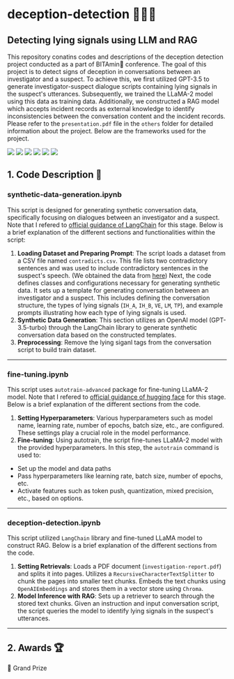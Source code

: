 # deception-detection 🕵🏽‍♂️
## Detecting lying signals using LLM and RAG
This repository conatins codes and descriptions of the deception detection project conducted as a part of BITAmin🍊 conference. The goal of this project is to detect signs of deception in conversations between an investigator and a suspect. To achieve this, we first utilized GPT-3.5 to generate investigator-suspect dialogue scripts containing lying signals in the suspect's utterances. Subsequently, we trained the LLaMA-2 model using this data as training data. Additionally, we constructed a RAG model which accepts incident records as external knowledge to identify inconsistencies between the conversation content and the incident records. Please refer to the `presentation.pdf` file in the `others` folder for detailed information about the project. Below are the frameworks used for the project. 

<div align="left">
 <img src = "https://img.shields.io/badge/LangChain-blue?style=flat-square"/>
 <img src = "https://img.shields.io/badge/SciPy-8CAAE6?style=flat-square&logo=SciPy&logoColor=white"/>
 <img src = "https://img.shields.io/badge/FFmpeg-007808?style=flat-square&logo=FFmpeg&logoColor=white"/>
 <img src = "https://img.shields.io/badge/GoogleColab-F9AB00?style=flat-square&logo=Google%20Colab&logoColor=white"/>
 <img src="https://img.shields.io/badge/NumPy-013243?style=flat-square&logo=NumPy&logoColor=white"/>
 <img src="https://img.shields.io/badge/pandas-150458?style=flat-square&logo=pandas&logoColor=white"/>
</div>

 ## 1. Code Description 📝
### synthetic-data-generation.ipynb
This script is designed for generating synthetic conversation data, specifically focusing on dialogues between an investigator and a suspect. Note that I refered to [official guidance of LangChain](https://python.langchain.com/docs/use_cases/data_generation) for this stage. Below is a brief explanation of the different sections and functionalities within the script:
  1. **Loading Dataset and Preparing Prompt**: The script loads a dataset from a CSV file named `contradicts.csv`. This file lists two contradictory sentences and was used to include contradictory sentences in the suspect's speech. (We obtained the data from [here](https://www.kaggle.com/datasets/athu1105/contradiction-detection?select=train.csv)) Next, the code defines classes and configurations necessary for generating synthetic data. It sets up a template for generating conversation between an investigator and a suspect. This includes defining the conversation structure, the types of lying signals (`IH_A`, `IH_B`, `VE`, `LM`, `TP`), and example prompts illustrating how each type of lying signals is used.
  2. **Synthetic Data Generation**: This section utilizes an OpenAI model (GPT-3.5-turbo) through the LangChain library to generate synthetic conversation data based on the constructed templates.
  3. **Preprocessing**: Remove the lying siganl tags from the conversation script to build train dataset. 

-----

### fine-tuning.ipynb
This script uses `autotrain-advanced` package for fine-tuning LLaMA-2 model. Note that I refered to [official guidance of hugging face](https://github.com/huggingface/autotrain-advanced?tab=readme-ov-file) for this stage. Below is a brief explanation of the different sections from the code. 
   1. **Setting Hyperparameters**: Various hyperparameters such as model name, learning rate, number of epochs, batch size, etc., are configured. These settings play a crucial role in the model performance.
   2. **Fine-tuning**: Using autotrain, the script fine-tunes LLaMA-2 model with the provided hyperparameters. In this step, the `autotrain` command is used to:
- Set up the model and data paths
- Pass hyperparameters like learning rate, batch size, number of epochs, etc.
- Activate features such as token push, quantization, mixed precision, etc., based on options.

-----

### deception-detection.ipynb
This script utilized `LangChain` library and fine-tuned LLaMA model to construct RAG. Below is a brief explanation of the different sections from the code.
   1. **Setting Retrievals**: Loads a PDF document (`investigation-report.pdf`) and splits it into pages. Utilizes a `RecursiveCharacterTextSplitter` to chunk the pages into smaller text chunks. Embeds the text chunks using `OpenAIEmbeddings` and stores them in a vector store using `Chroma`.
   2. **Model Inference with RAG**: Sets up a retriever to search through the stored text chunks. Given an instruction and input conversation script, the script queries the model to identify lying signals in the suspect's utterances.
-----

## 2. Awards 🏆
🥇 Grand Prize

